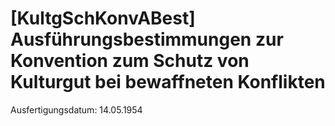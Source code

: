 # [KultgSchKonvABest] Ausführungsbestimmungen zur Konvention zum Schutz von Kulturgut bei bewaffneten Konflikten

Ausfertigungsdatum: 14.05.1954

 